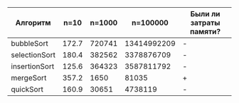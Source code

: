 | Алгоритм  | n=10 | n=1000 | n=100000  | Были ли затраты памяти?  |
| --- | --- | --- | --- | --- |
| bubbleSort | 172.7  | 720741  | 13414992209  | - |
| selectionSort |  180.4  | 382562 | 3378876709 | - |
| insertionSort | 125.6 | 364323 | 3587811792 | - |
| mergeSort | 357.2 | 1650 | 81035 | + |
| quickSort | 160.9 | 30651 | 4738119 | - |
